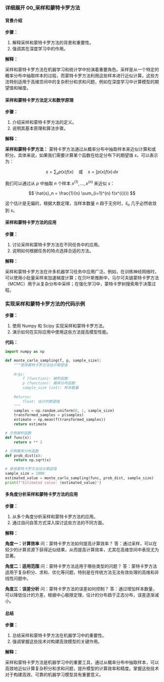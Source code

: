 ### 详细展开 00_采样和蒙特卡罗方法

#### 背景介绍

**步骤：**

1. 解释采样和蒙特卡罗方法的背景和重要性。
2. 强调其在深度学习中的作用。

**解释：**

采样和蒙特卡罗方法在机器学习和统计学中扮演着重要角色。采样是从一个特定的概率分布中抽取样本的过程，而蒙特卡罗方法利用这些样本进行近似计算。这些方法特别适用于高维空间中的复杂积分和求和问题，例如在深度学习中计算模型的期望值和梯度。

#### 采样和蒙特卡罗方法定义和数学原理

**步骤：**

1. 介绍采样和蒙特卡罗方法的定义。
2. 说明其基本原理和算法步骤。

**解释：**

**采样和蒙特卡罗方法：** 蒙特卡罗方法通过从概率分布中抽取样本来近似计算和或积分。具体来说，如果我们需要计算某个函数在给定分布下的期望值 $s$，可以表示为：

$$ s = \sum_{x} p(x)f(x) \quad \text{或} \quad s = \int p(x)f(x) \, dx $$

我们可以通过从 $p$ 中抽取 $n$ 个样本 $x^{(1)}, \ldots, x^{(n)}$ 来近似 $s$：

$$ \hat{s}_n = \frac{1}{n} \sum_{i=1}^{n} f(x^{(i)}) $$

这个估计是无偏的，根据大数定理，当样本数量 $n$ 趋于无穷时，$\hat{s}_n$ 几乎必然收敛到 $s$。

#### 采样和蒙特卡罗方法的应用

**步骤：**

1. 讨论采样和蒙特卡罗方法在不同任务中的应用。
2. 说明如何根据任务的特点选择合适的方法。

**解释：**

采样和蒙特卡罗方法在许多机器学习任务中应用广泛。例如，在训练神经网络时，可以使用小批量采样来加速梯度计算；在贝叶斯推断中，马尔可夫链蒙特卡罗方法（MCMC）用于从复杂分布中采样；在强化学习中，蒙特卡罗树搜索用于决策过程。

### 实现采样和蒙特卡罗方法的代码示例

**步骤：**

1. 使用 Numpy 和 Scipy 实现采样和蒙特卡罗方法。
2. 演示如何在实际应用中使用这些方法提高模型性能。

**代码：**

```python
import numpy as np

def monte_carlo_sampling(f, p, sample_size):
    """使用蒙特卡罗方法估计期望值
    
    Args:
        f (function): 被积函数
        p (function): 概率分布函数
        sample_size (int): 样本数量
    
    Returns:
        float: 估计的期望值
    """
    samples = np.random.uniform(0, 1, sample_size)
    transformed_samples = p(samples)
    estimate = np.mean(f(transformed_samples))
    return estimate

# 示例被积函数
def func(x):
    return x ** 2

# 示例概率分布函数
def prob_dist(x):
    return np.sqrt(x)

# 使用蒙特卡罗方法估计期望值
sample_size = 1000
estimated_value = monte_carlo_sampling(func, prob_dist, sample_size)
print(f"Estimated value: {estimated_value}")
```

#### 多角度分析采样和蒙特卡罗方法的应用

**步骤：**

1. 从多个角度分析采样和蒙特卡罗方法的应用。
2. 通过自问自答方式深入探讨这些方法的不同方面。

**解释：**

**角度一：计算效率**
问：蒙特卡罗方法如何提高计算效率？
答：通过采样，可以在较少的计算资源下获得近似结果，从而提高计算效率，尤其在高维空间中表现尤为显著。

**角度二：适用范围**
问：蒙特卡罗方法适用于哪些类型的问题？
答：蒙特卡罗方法适用于复杂积分、求和、优化等问题，特别是在传统方法无法有效处理的高维和非线性问题中。

**角度三：误差分析**
问：蒙特卡罗方法的误差如何控制？
答：通过增加样本数量，可以降低估计的方差，根据中心极限定理，估计的分布趋于正态分布，误差逐渐减小。

#### 总结

**步骤：**

1. 总结采样和蒙特卡罗方法在机器学习中的重要性。
2. 强调掌握这些技术对构建高效模型的关键作用。

**解释：**

采样和蒙特卡罗方法是机器学习中的重要工具，通过从概率分布中抽取样本，可以高效地近似计算复杂积分和求和问题，提升模型的计算效率和精度。掌握这些技术对于构建高效、可靠的机器学习模型具有重要意义。